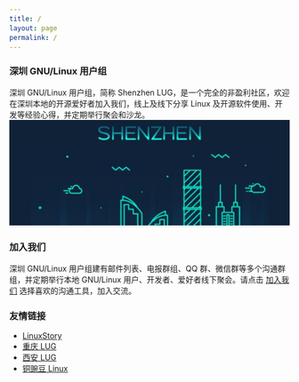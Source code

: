 ```yaml
---
title: /
layout: page
permalink: /
---
```


### 深圳 GNU/Linux 用户组
深圳 GNU/Linux 用户组，简称 Shenzhen LUG，是一个完全的非盈利社区，欢迎在深圳本地的开源爱好者加入我们，线上及线下分享 Linux 及开源软件使用、开发等经验心得，并定期举行聚会和沙龙。 
![](./assets/shenzhen-lug-600.jpg)

### 加入我们
深圳 GNU/Linux 用户组建有邮件列表、电报群组、QQ 群、微信群等多个沟通群组，并定期举行本地 GNU/Linux 用户、开发者、爱好者线下聚会。请点击 [加入我们](./join/) 选择喜欢的沟通工具，加入交流。

### 友情链接
 - [LinuxStory](https://linuxstory.org)
 - [重庆 LUG](https://chongqinglug.org)
 - [西安 LUG](https://xalug.org)
 - [铜豌豆 Linux](https://www.atzlinux.com)

